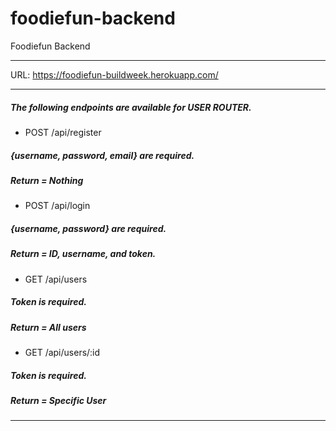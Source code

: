 # foodiefun-backend
Foodiefun Backend

***

URL: https://foodiefun-buildweek.herokuapp.com/

***

##### The following endpoints are available for **USER ROUTER**.

* POST /api/register 
##### {username, password, email} are required. 
##### Return = Nothing 

* POST /api/login 
##### {username, password} are required. 
##### Return = ID, username, and token. 

* GET /api/users 
##### Token is required. 
##### Return = All users

* GET /api/users/:id
##### Token is required. 
##### Return = Specific User

***

